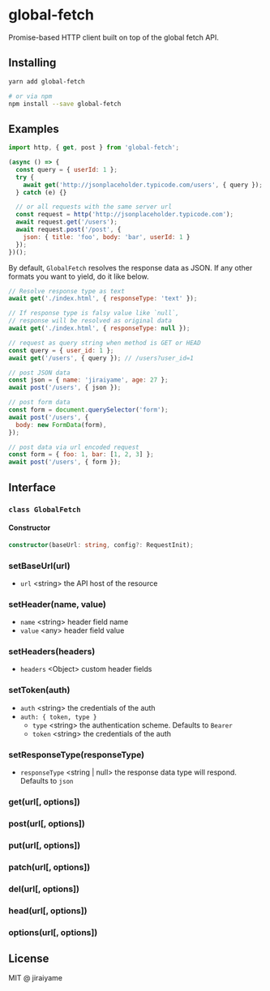 # global-fetch

Promise-based HTTP client built on top of the global fetch API.

## Installing

```sh
yarn add global-fetch

# or via npm
npm install --save global-fetch
```

## Examples

```js
import http, { get, post } from 'global-fetch';

(async () => {
  const query = { userId: 1 };
  try {
    await get('http://jsonplaceholder.typicode.com/users', { query });
  } catch (e) {}

  // or all requests with the same server url
  const request = http('http://jsonplaceholder.typicode.com');
  await request.get('/users');
  await request.post('/post', {
    json: { title: 'foo', body: 'bar', userId: 1 }
  });
})();
```

By default, `GlobalFetch` resolves the response data as JSON. If any other formats you want to yield, do it like below.

```js
// Resolve response type as text
await get('./index.html', { responseType: 'text' });

// If response type is falsy value like `null`,
// response will be resolved as original data
await get('./index.html', { responseType: null });
```

```js
// request as query string when method is GET or HEAD
const query = { user_id: 1 };
await get('/users', { query }); // /users?user_id=1

// post JSON data
const json = { name: 'jiraiyame', age: 27 };
await post('/users', { json });

// post form data
const form = document.querySelector('form');
await post('/users', {
  body: new FormData(form),
});

// post data via url encoded request
const form = { foo: 1, bar: [1, 2, 3] };
await post('/users', { form });
```

## Interface

### `class GlobalFetch`

#### Constructor

```ts
constructor(baseUrl: string, config?: RequestInit);
```

### setBaseUrl(url)
- `url` &lt;string&gt; the API host of the resource

### setHeader(name, value)
- `name` &lt;string&gt; header field name
- `value` &lt;any&gt; header field value

### setHeaders(headers)
- `headers` &lt;Object&gt; custom header fields

### setToken(auth)
- `auth` &lt;string&gt; the credentials of the auth
- `auth: { token, type }`
  - `type` &lt;string&gt; the authentication scheme. Defaults to `Bearer`
  - `token` &lt;string&gt; the credentials of the auth

### setResponseType(responseType)
- `responseType` &lt;string | null&gt; the response data type will respond. Defaults to `json`

### get(url[, options])

### post(url[, options])

### put(url[, options])

### patch(url[, options])

### del(url[, options])

### head(url[, options])

### options(url[, options])

## License

MIT @ jiraiyame

